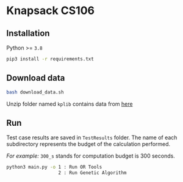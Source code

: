 # Knapsack CS106

## Installation
Python >= ```3.8```
```bash
pip3 install -r requirements.txt
```

## Download data
```bash
bash download_data.sh
```

Unzip folder named ```kplib``` contains data from [here](https://github.com/likr/kplib)

## Run
Test case results are saved in ```TestResults``` folder. The name of each subdirectory represents the budget of the calculation performed. 

*For example:* ```300_s``` stands for computation budget is 300 seconds.


```bash
python3 main.py -o 1 : Run OR Tools 
                   2 : Run Genetic Algorithm
```